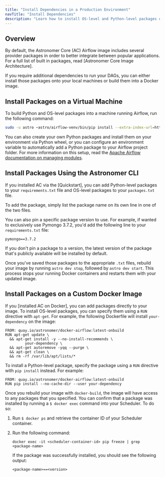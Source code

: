 ```yaml
---
title: "Install Dependencies in a Production Environment"
navTitle: "Install Dependencies"
description: "Learn how to install OS-level and Python-level packages on Airflow."
---
```


## Overview

By default, the Astronomer Core (AC) Airflow image includes several provider packages in order to better integrate between popular applications. For a full list of built in packages, read [Astronomer Core Image Architecture].

If you require additional dependencies to run your DAGs, you can either install those packages onto your local machines or build them into a Docker image.

## Install Packages on a Virtual Machine

To build Python and OS-level packages into a machine running Airflow, run the following command:

```sh
sudo -u astro ~astro/airflow-venv/bin/pip install --extra-index-url=https://pip.astronomer.io/simple/ 'astronomer-certified[<your-dependency>]==1.10.10.*'
```

You can also create your own Python packages and install them on your environment via Python wheel, or you can configure an environment variable to automatically add a Python package to your Airflow project folder. For more information on this setup, read the [Apache Airflow documentation on managing modules](http://apache-airflow-docs.s3-website.eu-central-1.amazonaws.com/docs/apache-airflow/latest/modules_management.html).

## Install Packages Using the Astronomer CLI

If you installed AC via the [Quickstart], you can add Python-level packages to your `requirements.txt` file and OS-level packages to your `packages.txt` file.

To add the package, simply list the package name on its own line in one of the two files.

You can also pin a specific package version to use. For example, if wanted to exclusively use Pymongo 3.7.2, you'd add the following line to your `requirements.txt` file:

```
pymongo==3.7.2
```

If you don't pin a package to a version, the latest version of the package that's publicly available will be installed by default.

Once you've saved those packages to the appropriate `.txt` files, rebuild your image by running `astro dev stop`, followed by `astro dev start`. This process stops your running Docker containers and restarts them with your updated image.

## Install Packages on a Custom Docker Image

If you [installed AC on Docker], you can add packages directly to your image. To install OS-level packages, you can specify them using a `RUN` directive with `apt-get`. For example, the following Dockerfile will install `your-dependency` on the image:

```
FROM: quay.io/astronomer/docker-airflow:latest-onbuild
RUN apt-get update \
  && apt-get install -y --no-install-recommends \
         your-dependency \
  && apt-get autoremove -yqq --purge \
  && apt-get clean \
  && rm -rf /var/lib/apt/lists/*
```

To install a Python-level package, specify the package using a `RUN` directive with `pip install` instead. For example:

```
FROM: quay.io/astronomer/docker-airflow:latest-onbuild
RUN pip install --no-cache-dir --user your-dependency
```

Once you rebuild your image with `docker-build`, the image will have access to any packages that you specified. You can confirm that a package was installed by running a `$ docker exec` command into your Scheduler. To do so:

1. Run `$ docker ps` and retrieve the container ID of your Scheduler container.
2. Run the following command:

    ```
    docker exec -it <scheduler-container-id> pip freeze | grep <package-name>
    ```

    If the package was successfully installed, you should see the following output:

    ```
    <package-name>==<version>
    ```
